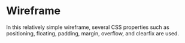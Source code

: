 # Wireframe

In this relatively simple wireframe, several CSS properties such as positioning, floating, padding, margin, overflow, and clearfix are used.
